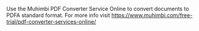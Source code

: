 Use the Muhimbi PDF Converter Service Online to convert documents to PDFA standard format. 
For more info visit https://www.muhimbi.com/free-trial/pdf-converter-services-online/
